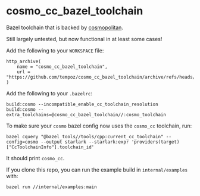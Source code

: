# cosmo_cc_bazel_toolchain
Bazel toolchain that is backed by [cosmopolitan](https://github.com/jart/cosmopolitan).

Still largely untested, but now functional in at least some cases!

Add the following to your `WORKSPACE` file:
```
http_archive(
    name = "cosmo_cc_bazel_toolchain",
    url = "https://github.com/tempoz/cosmo_cc_bazel_toolchain/archive/refs/heads/main.zip",
)
```

Add the following to your `.bazelrc`:
```
build:cosmo --incompatible_enable_cc_toolchain_resolution
build:cosmo --extra_toolchains=@cosmo_cc_bazel_toolchain//:cosmo_toolchain
```

To make sure your `cosmo` bazel config now uses the `cosmo_cc` toolchain, run:

```
bazel cquery "@bazel_tools//tools/cpp:current_cc_toolchain" --config=cosmo --output starlark --starlark:expr 'providers(target)["CcToolchainInfo"].toolchain_id'
```

It should print `cosmo_cc`.

If you clone this repo, you can run the example build in `internal/examples` with:


```
bazel run //internal/examples:main
```
